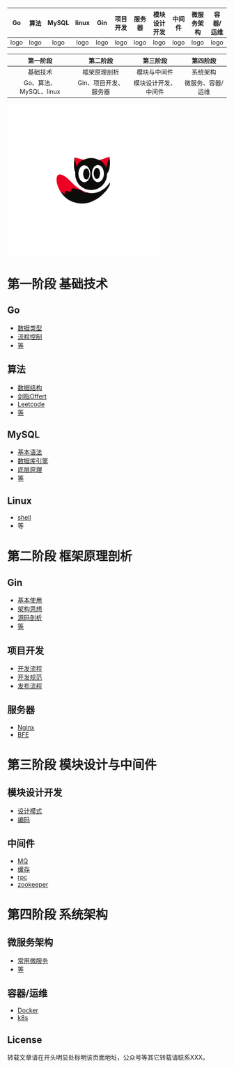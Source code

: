 

|  Go  | 算法 | MySQL | linux | Gin  | 项目开发 | 服务器 | 模块设计开发 | 中间件 | 微服务架构 | 容器/运维 |
| :--: | :--: | :---: | :---: | :--: | :------: | :----: | :----------: | :----: | :--------: | :-------: |
| logo | logo | logo  | logo  | logo |   logo   |  logo  |     logo     |  logo  |    logo    |   logo    |



|        第一阶段        |       第二阶段        |       第三阶段       |     第四阶段      |
| :--------------------: | :-------------------: | :------------------: | :---------------: |
|        基础技术        |     框架原理剖析      |     模块与中间件     |     系统架构      |
| Go、算法、MySQL、linux | Gin、项目开发、服务器 | 模块设计开发、中间件 | 微服务、容器/运维 |

![logo](./docs/picture/readme_logo/logo.jpg)



# 第一阶段 基础技术

## Go

- [数据类型](#)
- [流程控制](#)
- [等](#)

## 算法

- [数据结构](#)
- [剑指Offert](#)
- [Leetcode](#)
- [等](#)

## MySQL

- [基本语法](#)
- [数据库引擎]()
- [底层原理](#)
- [等]()

## Linux

- [shell](#)
- 等



# 第二阶段 框架原理剖析

## Gin

- [基本使用](#)
- [架构思想](#)
- [源码剖析](#)
- [等](#)

## 项目开发

- [开发流程](#)
- [开发规范](#)
- [发布流程](#)

## 服务器

- [Nginx](#)
- [BFE](#)



# 第三阶段 模块设计与中间件

## 模块设计开发

- [设计模式](#)
- [编码](#)

## 中间件

- [MQ](#)
- [缓存](#)
- [rpc](#)
- [zookeeper](#)



# 第四阶段 系统架构

## 微服务架构

- [常用微服务](#)
- [等](#)

## 容器/运维

- [Docker](#)
- [k8s](#)



## License

转载文章请在开头明显处标明该页面地址，公众号等其它转载请联系XXX。